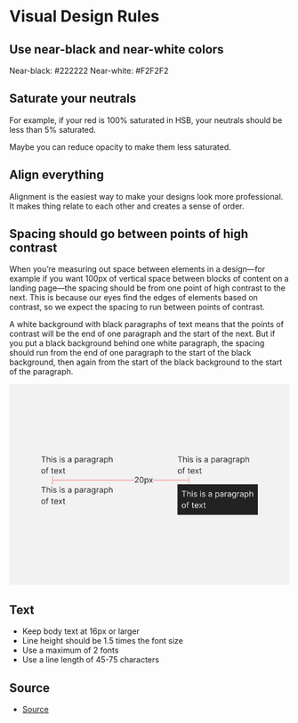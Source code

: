 # Visual Design Rules

## Use near-black and near-white colors

Near-black: #222222
Near-white: #F2F2F2

## Saturate your neutrals

For example, if your red is 100% saturated in HSB, your neutrals should be less than 5% saturated.

Maybe you can reduce opacity to make them less saturated.

## Align everything

Alignment is the easiest way to make your designs look more professional. It makes thing relate to each other and creates a sense of order.

## Spacing should go between points of high contrast

When you’re measuring out space between elements in a design—for example if you want 100px of vertical space between blocks of content on a landing page—the spacing should be from one point of high contrast to the next. This is because our eyes find the edges of elements based on contrast, so we expect the spacing to run between points of contrast.

A white background with black paragraphs of text means that the points of contrast will be the end of one paragraph and the start of the next. But if you put a black background behind one white paragraph, the spacing should run from the end of one paragraph to the start of the black background, then again from the start of the black background to the start of the paragraph.

![Spacing point](./assets/spacing-point.png)

## Text

- Keep body text at 16px or larger
- Line height should be 1.5 times the font size
- Use a maximum of 2 fonts
- Use a line length of 45-75 characters

## Source

- [Source](https://anthonyhobday.com/sideprojects/saferules/)
